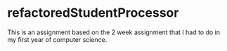 # refactoredStudentProcessor
This is an assignment based on the 2 week assignment that I had to do in my first year of computer science.
